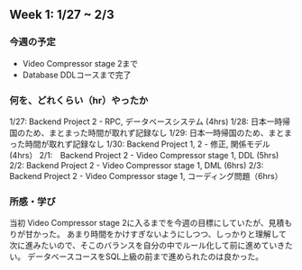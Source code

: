 ## Week 1: 1/27 ~ 2/3

### 今週の予定
- Video Compressor stage 2まで
- Database DDLコースまで完了

### 何を、どれくらい（hr）やったか

1/27: Backend Project 2 - RPC, データベースシステム (4hrs)
1/28: 日本一時帰国のため、まとまった時間が取れず記録なし
1/29: 日本一時帰国のため、まとまった時間が取れず記録なし
1/30: Backend Project 1, 2 - 修正, 関係モデル (4hrs）
2/1:　Backend Project 2 - Video Compressor stage 1, DDL (5hrs)
2/2: Backend Project 2 - Video Compressor stage 1, DML (6hrs)
2/3: Backend Project 2 - Video Compressor stage 1, コーディング問題（6hrs）

### 所感・学び

当初 Video Compressor stage 2に入るまでを今週の目標にしていたが、見積もりが甘かった。
あまり時間をかけすぎないようにしつつ、しっかりと理解して次に進みたいので、そこのバランスを自分の中でルール化して前に進めていきたい。
データベースコースをSQL上級の前まで進められたのは良かった。
